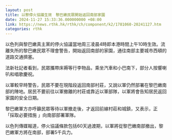```yaml
---
layout: post
title: 以黎停火協議生效　黎巴嫩民眾開始返回南部家園
date: 2024-11-27 15:33:36.000000000 +08:00
link: https://news.rthk.hk/rthk/ch/component/k2/1781060-20241127.htm
categories: rthk
---
```


以色列與黎巴嫩真主黨的停火協議當地周三凌晨4時即本港時間上午10時生效。流離失所的黎巴嫩民眾不理會警告，開始返回南部的家園，通往南部主要城市西頓的道路交通擠塞。

法新社記者看到，民眾攜帶床褥等行李物品，乘坐汽車和小巴南下，部分人按響喇叭和唱歌慶祝。

以軍較早時警告，民眾不要在現階段返回南部村莊，又說以軍仍然部署在黎巴嫩南部的陣地。居民不要前往以軍撤離的村莊或靠近以軍部隊，以軍將會告知居民返回家園的安全日期。

黎巴嫩軍方亦呼籲民眾等待以軍撤走後，才返回前線村莊和城鎮，又表示，正 「採取必要措施 」向南部部署軍隊。

以色列傳媒報道，停火協議條款包括60天過渡期，以軍將從黎巴嫩南部撤出，黎巴嫩軍方將在南部，部署5千兵力。
